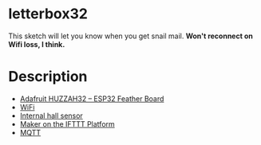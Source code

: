 # letterbox32
This sketch will let you know when you get snail mail.
**Won't reconnect on Wifi loss, I think.**

# Description
* [Adafruit HUZZAH32 – ESP32 Feather Board](https://www.adafruit.com/product/3405)
* [WiFi](https://github.com/espressif/arduino-esp32/tree/master/libraries/WiFi/src)
* [Internal hall sensor](https://github.com/espressif/arduino-esp32/tree/master/cores/esp32)
* [Maker on the IFTTT Platform](https://platform.ifttt.com/maker/)
* [MQTT](http://mqtt.org/)
